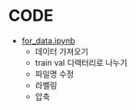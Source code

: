 # CODE

- [for_data.ipynb](/CowDetect/Code/for_data.ipynb)
  - 데이터 가져오기
  - train val 디렉터리로 나누기
  - 파일명 수정
  - 라벨링
  - 압축
